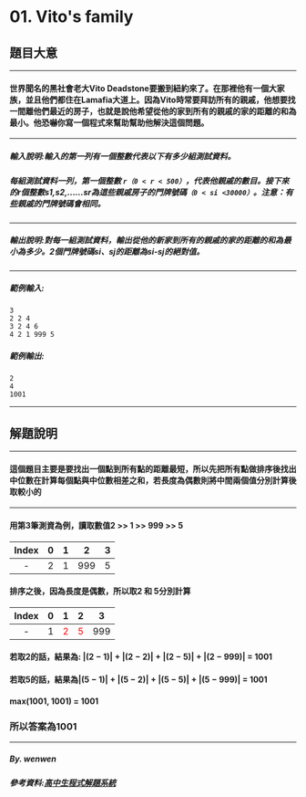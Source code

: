 # 01. Vito's family

## 題目大意
---

#### 世界聞名的黑社會老大Vito Deadstone要搬到紐約來了。在那裡他有一個大家族，並且他們都住在Lamafia大道上。因為Vito時常要拜訪所有的親戚，他想要找一間離他們最近的房子，也就是說他希望從他的家到所有的親戚的家的距離的和為最小。他恐嚇你寫一個程式來幫助幫助他解決這個問題。
---

##### 輸入說明:輸入的第一列有一個整數代表以下有多少組測試資料。

##### 每組測試資料一列，第一個整數 `r（0 < r < 500）`，代表他親戚的數目。接下來的r個整數s1,s2,......sr為這些親戚房子的門牌號碼`（0 < si <30000）`。注意：有些親戚的門牌號碼會相同。
----

##### 輸出說明:對每一組測試資料，輸出從他的新家到所有的親戚的家的距離的和為最小為多少。2個門牌號碼si、sj的距離為si-sj的絕對值。
---

##### 範例輸入:
```
3
2 2 4
3 2 4 6
4 2 1 999 5
```

##### 範例輸出:
```
2
4
1001
```

---

## 解題說明
---
#### 這個題目主要是要找出一個點到所有點的距離最短，所以先把所有點做排序後找出中位數在計算每個點與中位數相差之和，若長度為偶數則將中間兩個值分別計算後取較小的
---
#### 用第3筆測資為例，讀取數值2 >> 1 >> 999 >> 5
|  Index   | 0  | 1 | 2 | 3 |
|  :----:  | :----:  |  :----:  | :----:  |  :----:  |
| -  | 2 | 1 | 999 | 5 |

#### 排序之後，因為長度是偶數，所以取2 和 5分別計算
|  Index   | 0  | 1 | 2 | 3 |
|  :----:  | :----:  |  :----:  | :----:  |  :----:  |
| -  | 1 | <font style="color: red">2</font> | <font style="color: red">5</font> | 999 |


#### 若取2的話，結果為: $| (2 - 1)|  + |(2 - 2)| + |(2 - 5)| + |(2 -999)|$ = 1001

#### 若取5的話，結果為$| (5 - 1)|  + |(5 - 2)| + |(5 - 5)| + |(5 -999)|$ = 1001

#### max(1001, 1001) = 1001
### 所以答案為1001

---

##### By. wenwen

##### 參考資料:[高中生程式解題系統](https://zerojudge.tw/)